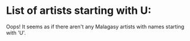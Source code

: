 # List of artists starting with U:

  Oops! It seems as if there aren't any Malagasy artists with names starting with 'U'. 
